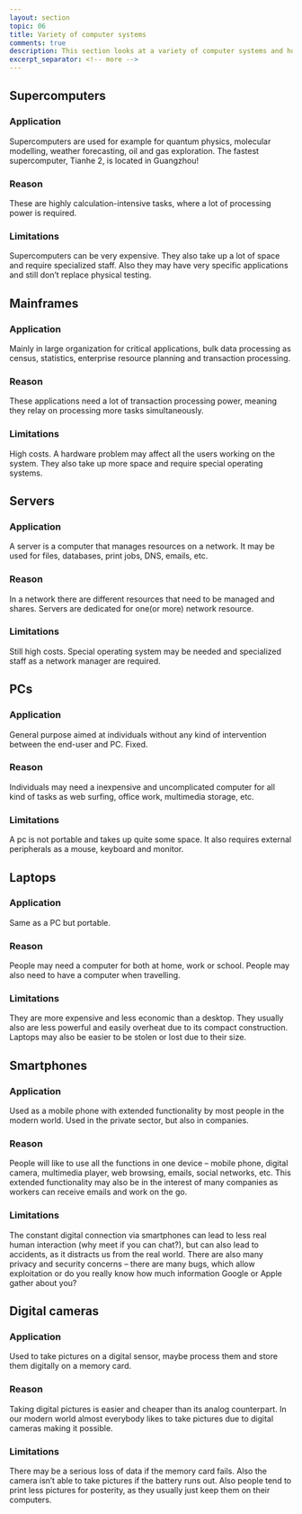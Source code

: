 ```yaml
---
layout: section
topic: 06
title: Variety of computer systems
comments: true
description: This section looks at a variety of computer systems and how they use different resources.
excerpt_separator: <!-- more -->
---
```

<!-- more -->

## Supercomputers
### Application
Supercomputers are used for example for quantum physics, molecular modelling, weather forecasting, oil and gas exploration. The fastest supercomputer, Tianhe 2, is located in Guangzhou!
### Reason
These are highly calculation-intensive tasks, where a lot of processing power is required.
### Limitations
Supercomputers can be very expensive. They also take up a lot of space and require specialized staff. Also they may have very specific applications and still don’t replace physical testing.

## Mainframes
### Application
Mainly in large organization for critical applications, bulk data processing as census, statistics, enterprise resource planning and transaction processing.
### Reason
These applications need a lot of transaction processing power, meaning they relay on processing more tasks simultaneously.
### Limitations
High costs. A hardware problem may affect all the users working on the system. They also take up more space and require special operating systems.

## Servers
### Application
A server is a computer that manages resources on a network. It may be used for files, databases, print jobs, DNS, emails, etc.
### Reason
In a network there are different resources that need to be managed and shares. Servers are dedicated for one(or more) network resource.
### Limitations
Still high costs. Special operating system may be needed and specialized staff as a network manager are required. 

## PCs
### Application
General purpose aimed at individuals without any kind of intervention between the end-user and PC. Fixed.
### Reason
Individuals may need a inexpensive and uncomplicated computer for all kind of tasks as web surfing, office work, multimedia storage, etc.
### Limitations
A pc is not portable and takes up quite some space. It also requires external peripherals as a mouse, keyboard and monitor.

## Laptops
### Application
Same as a PC but portable.
### Reason
People may need a computer for both at home, work or school. People may also need to have a computer when travelling.
### Limitations
They are more expensive and less economic than a desktop. They usually also are less powerful and easily overheat due to its compact construction. Laptops may also be easier to be stolen or lost due to their size.

## Smartphones
### Application
Used as a mobile phone with extended functionality by most people in the modern world. Used in the private sector, but also in companies.
### Reason
People will like to use all the functions in one device – mobile phone, digital camera, multimedia player, web browsing, emails, social networks, etc. This extended functionality may also be in the interest of many companies as workers can receive emails and work on the go.
### Limitations
The constant digital connection via smartphones can lead to less real human interaction (why meet if you can chat?), but can also lead to accidents, as it distracts us from the real world. There are also many privacy and security concerns – there are many bugs, which allow exploitation or do you really know how much information Google or Apple gather about you?

## Digital cameras
### Application
Used to take pictures on a digital sensor, maybe process them and store them digitally on a memory card.
### Reason
Taking digital pictures is easier and cheaper than its analog counterpart. In our modern world almost everybody likes to take pictures due to digital cameras making it possible.
### Limitations
There may be a serious loss of data if the memory card fails. Also the camera isn’t able to take pictures if the battery runs out. Also people tend to print less pictures for posterity, as they usually just keep them on their computers.

